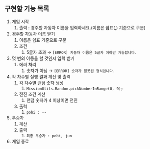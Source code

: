 ## 구현할 기능 목록

1. 게임 시작
   1. 출력 : 경주할 자동차 이름을 입력하세요.(이름은 쉼표(,) 기준으로 구분)
2. 경주할 자동차 이름 받기
   1. 이름은 쉼표 기준으로 구분
   2. 조건
      1. 5글자 초과 → `[ERROR] 자동차 이름은 5글자 이하만 가능합니다.`
3. 몇 번의 이동을 할 것인지 입력 받기
   1. 에러 처리
      1. 숫자가 아님 → `[ERROR] 숫자가 잘못된 형식입니다.`
4. 각 차수별 실행 결과 계산 및 출력
   1. 각 차수별 랜덤 숫자 생성
      1. `MissionUtils.Random.pickNumberInRange(0, 9);`
   2. 전진 조건 계산
      1. 랜덤 숫자가 4 이상이면 전진
   3. 출력
      1. `pobi : --`
5. 우승자
   1. 계산
   2. 출력
      1. `최종 우승자 : pobi, jun`
6. 게임 종료

